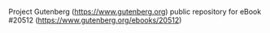 Project Gutenberg (https://www.gutenberg.org) public repository for eBook #20512 (https://www.gutenberg.org/ebooks/20512)
